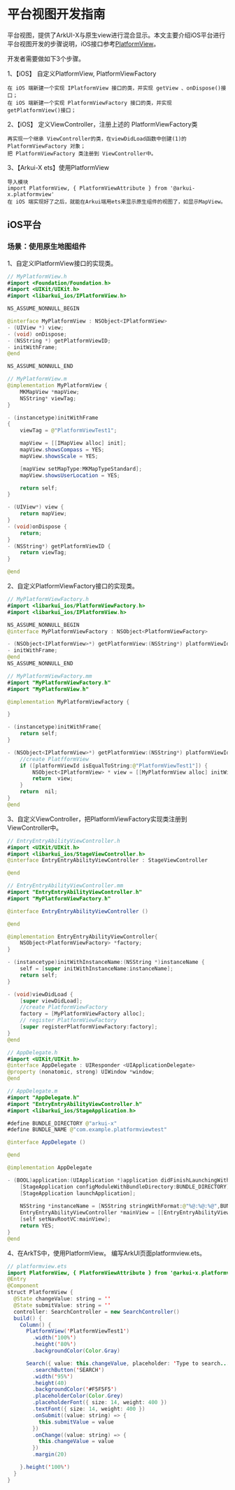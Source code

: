 # 平台视图开发指南

平台视图，提供了ArkUI-X与原生view进行混合显示。本文主要介绍iOS平台进行平台视图开发的步骤说明，iOS接口参考[PlatformView](../reference/arkui-for-ios/platformview-interface-ios.md)。

开发者需要做如下3个步骤。

1、【iOS】 自定义PlatformView, PlatformViewFactory

    在 iOS 端新建一个实现 IPlatformView 接口的类，并实现 getView 、onDispose()接口；
    在 iOS 端新建一个实现 PlatformViewFactory 接口的类，并实现 getPlatformView()接口；

2、【iOS】 定义ViewController，注册上述的 PlatformViewFactory类

    再实现一个继承 ViewController的类，在viewDidLoad函数中创建(1)的 PlatformViewFactory 对象；
    把 PlatformViewFactory 类注册到 ViewController中。

3、【Arkui-X ets】使用PlatformView

    导入模块
    import PlatformView, { PlatformViewAttribute } from '@arkui-x.platformview'
    在 iOS 端实现好了之后，就能在Arkui端用ets来显示原生组件的视图了，如显示MapView。

## iOS平台

### 场景：使用原生地图组件

1、自定义IPlatformView接口的实现类。

```java
// MyPlatformView.h
#import <Foundation/Foundation.h>
#import <UIKit/UIKit.h>
#import <libarkui_ios/IPlatformView.h>

NS_ASSUME_NONNULL_BEGIN

@interface MyPlatformView : NSObject<IPlatformView>
- (UIView *) view;
- (void) onDispose;
- (NSString *) getPlatformViewID;
- initWithFrame;
@end

NS_ASSUME_NONNULL_END

```

```java
// MyPlatformView.m
@implementation MyPlatformView {
    MKMapView *mapView;
    NSString* viewTag;
}

- (instancetype)initWithFrame
{
    viewTag = @"PlatformViewTest1";

    mapView = [[IMapView alloc] init];
    mapView.showsCompass = YES;
    mapView.showsScale = YES;

    [mapView setMapType:MKMapTypeStandard];
    mapView.showsUserLocation = YES;

    return self;
}

- (UIView*) view {
    return mapView;	
}
- (void)onDispose {
    return;
}
- (NSString*) getPlatformViewID {
    return viewTag;
}

@end

```


2、自定义PlatformViewFactory接口的实现类。

```java
// MyPlatformViewFactory.h
#import <libarkui_ios/PlatformViewFactory.h>
#import <libarkui_ios/IPlatformView.h>

NS_ASSUME_NONNULL_BEGIN
@interface MyPlatformViewFactory : NSObject<PlatformViewFactory>

- (NSObject<IPlatformView>*) getPlatformView:(NSString*) platformViewId;
- initWithFrame;
@end
NS_ASSUME_NONNULL_END

```

```java
// MyPlatformViewFactory.mm
#import "MyPlatformViewFactory.h"
#import "MyPlatformView.h"

@implementation MyPlatformViewFactory {

}

- (instancetype)initWithFrame{
    return self;
}

- (NSObject<IPlatformView>*) getPlatformView:(NSString*) platformViewId {
    //create PlatfformView
    if ([platformViewId isEqualToString:@"PlatformViewTest1"]) {
        NSObject<IPlatformView> * view = [[MyPlatformView alloc] initWithFrame];
        return  view;
    }
    return  nil;
}
@end

```


3、自定义ViewController，把PlatformViewFactory实现类注册到ViewController中。

```java
// EntryEntryAbilityViewController.h
#import <UIKit/UIKit.h>
#import <libarkui_ios/StageViewController.h>
@interface EntryEntryAbilityViewController : StageViewController

@end

// EntryEntryAbilityViewController.mm
#import "EntryEntryAbilityViewController.h"
#import "MyPlatformViewFactory.h"

@interface EntryEntryAbilityViewController ()

@end

@implementation EntryEntryAbilityViewController{
    NSObject<PlatformViewFactory> *factory;
}

- (instancetype)initWithInstanceName:(NSString *)instanceName {
    self = [super initWithInstanceName:instanceName];
    return self;
}

- (void)viewDidLoad {
    [super viewDidLoad];
    //create PlatformViewFactory
    factory = [MyPlatformViewFactory alloc];
    // register PlatformViewFactory
    [super registerPlatformViewFactory:factory];
}
@end
```

```java
// AppDelegate.h
#import <UIKit/UIKit.h>
@interface AppDelegate : UIResponder <UIApplicationDelegate>
@property (nonatomic, strong) UIWindow *window;
@end

// AppDelegate.m
#import "AppDelegate.h"
#import "EntryEntryAbilityViewController.h"
#import <libarkui_ios/StageApplication.h>

#define BUNDLE_DIRECTORY @"arkui-x"
#define BUNDLE_NAME @"com.example.platformviewtest"

@interface AppDelegate ()

@end

@implementation AppDelegate

- (BOOL)application:(UIApplication *)application didFinishLaunchingWithOptions:(NSDictionary *)launchOptions {
    [StageApplication configModuleWithBundleDirectory:BUNDLE_DIRECTORY];
    [StageApplication launchApplication];
    
    NSString *instanceName = [NSString stringWithFormat:@"%@:%@:%@",BUNDLE_NAME, @"entry", @"EntryAbility"];
    EntryEntryAbilityViewController *mainView = [[EntryEntryAbilityViewController alloc] initWithInstanceName:instanceName];
    [self setNavRootVC:mainView];
    return YES;
}
@end

```

4、在ArkTS中，使用PlatformView。
   编写ArkUI页面platformview.ets。

```java
// platformview.ets
import PlatformView, { PlatformViewAttribute } from '@arkui-x.platformview';
@Entry
@Component
struct PlatformView {
  @State changeValue: string = ''
  @State submitValue: string = ''
  controller: SearchController = new SearchController()
  build() {
    Column() {
      PlatformView('PlatformViewTest1')
        .width('100%')
        .height('80%')
        .backgroundColor(Color.Gray)

      Search({ value: this.changeValue, placeholder: 'Type to search...', controller: this.controller })
        .searchButton('SEARCH')
        .width('95%')
        .height(40)
        .backgroundColor('#F5F5F5')
        .placeholderColor(Color.Grey)
        .placeholderFont({ size: 14, weight: 400 })
        .textFont({ size: 14, weight: 400 })
        .onSubmit((value: string) => {
          this.submitValue = value
        })
        .onChange((value: string) => {
          this.changeValue = value
        })
        .margin(20)

    }.height('100%')
  }
}

```
